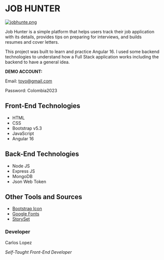 # JOB HUNTER 
[![jobhunte.png](https://i.postimg.cc/jdNk8yN8/jobhunte.png)](https://postimg.cc/5643yYsv)

Job Hunter is a simple platform that helps users track their job application with its details, provides tips on preparing for interviews, and builds resumes and cover letters.

This project was built to learn and practice Angular 16. I used some backend technologies to understand how a Full Stack application works including the backend to have a general idea.

**DEMO ACCOUNT:**

Email: toyo@gmail.com

Password: Colombia2023

## Front-End Technologies
- HTML
- CSS
- Bootstrap v5.3
- JavaScript
- Angular 16

## Back-End Technologies
- Node JS
- Express JS
- MongoDB
- Json Web Token

## Other Tools and Sources
- [Bootstrap Icon](https://icons.getbootstrap.com/)
- [Google Fonts](https://fonts.google.com/)
- [StorySet](https://storyset.com/)

### **Developer**
Carlos Lopez

*Self-Taught Front-End Developer*
